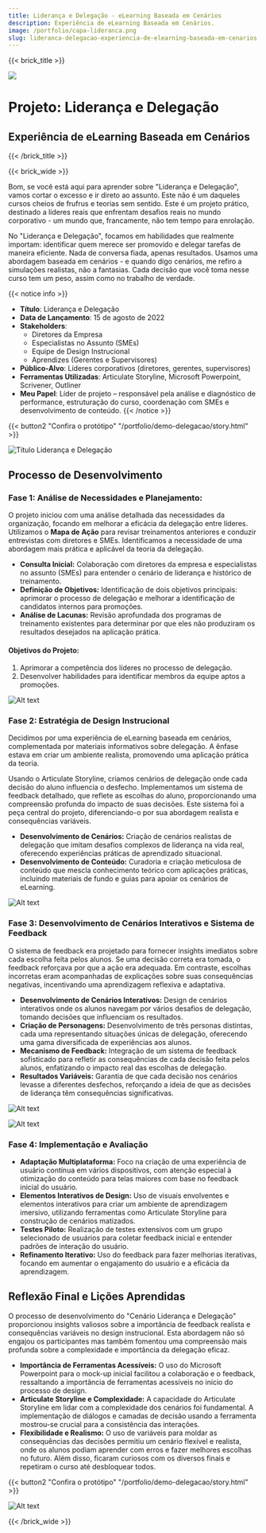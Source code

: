 ```yaml
---
title: Liderança e Delegação - eLearning Baseada em Cenários
description: Experiência de eLearning Baseada em Cenários.
image: /portfolio/capa-lideranca.png
slug: lideranca-delegacao-experiencia-de-elearning-baseada-em-cenarios
---
```


{{< brick_title >}}

![](/portfolio/capa-lideranca.png)

#  Projeto: Liderança e Delegação
## Experiência de eLearning Baseada em Cenários

{{< /brick_title >}}

{{< brick_wide >}}

Bom, se você está aqui para aprender sobre "Liderança e Delegação", vamos cortar o excesso e ir direto ao assunto. Este não é um daqueles cursos cheios de frufrus e teorias sem sentido. Este é um projeto prático, destinado a líderes reais que enfrentam desafios reais no mundo corporativo - um mundo que, francamente, não tem tempo para enrolação.

No "Liderança e Delegação", focamos em habilidades que realmente importam: identificar quem merece ser promovido e delegar tarefas de maneira eficiente. Nada de conversa fiada, apenas resultados. Usamos uma abordagem baseada em cenários - e quando digo cenários, me refiro a simulações realistas, não a fantasias. Cada decisão que você toma nesse curso tem um peso, assim como no trabalho de verdade.

{{< notice info >}}
- **Título**: Liderança e Delegação
- **Data de Lançamento**: 15 de agosto de 2022
-  **Stakeholders**:
   - Diretores da Empresa
   - Especialistas no Assunto (SMEs)
   - Equipe de Design Instrucional
   - Aprendizes (Gerentes e Supervisores)
- **Público-Alvo**: Líderes corporativos (diretores, gerentes, supervisores)
- **Ferramentas Utilizadas**: Articulate Storyline, Microsoft Powerpoint, Scrivener, Outliner
- **Meu Papel**: Líder de projeto – responsável pela análise e diagnóstico de performance, estruturação do curso, coordenação com SMEs e desenvolvimento de conteúdo.
 {{< /notice >}} 

{{< button2 "Confira o protótipo" "/portfolio/demo-delegacao/story.html" >}}

![Título Liderança e Delegação](slide-titulo.png)

## Processo de Desenvolvimento

### Fase 1: Análise de Necessidades e Planejamento:

O projeto iniciou com uma análise detalhada das necessidades da organização, focando em melhorar a eficácia da delegação entre líderes. Utilizamos o **Mapa de Ação** para revisar treinamentos anteriores e conduzir entrevistas com diretores e SMEs. Identificamos a necessidade de uma abordagem mais prática e aplicável da teoria da delegação.

- **Consulta Inicial:** Colaboração com diretores da empresa e especialistas no assunto (SMEs) para entender o cenário de liderança e histórico de treinamento.
- **Definição de Objetivos:** Identificação de dois objetivos principais: aprimorar o processo de delegação e melhorar a identificação de candidatos internos para promoções.
- **Análise de Lacunas:** Revisão aprofundada dos programas de treinamento existentes para determinar por que eles não produziram os resultados desejados na aplicação prática.

#### Objetivos do Projeto:

1. Aprimorar a competência dos líderes no processo de delegação.
2. Desenvolver habilidades para identificar membros da equipe aptos a promoções.

![Alt text](slide-conceitos.jpeg)

### Fase 2: Estratégia de Design Instrucional

Decidimos por uma experiência de eLearning baseada em cenários, complementada por materiais informativos sobre delegação. A ênfase estava em criar um ambiente realista, promovendo uma aplicação prática da teoria.

Usando o Articulate Storyline, criamos cenários de delegação onde cada decisão do aluno influencia o desfecho. Implementamos um sistema de feedback detalhado, que reflete as escolhas do aluno, proporcionando uma compreensão profunda do impacto de suas decisões. Este sistema foi a peça central do projeto, diferenciando-o por sua abordagem realista e consequências variáveis.

- **Desenvolvimento de Cenários:** Criação de cenários realistas de delegação que imitam desafios complexos de liderança na vida real, oferecendo experiências práticas de aprendizado situacional.
- **Desenvolvimento de Conteúdo:** Curadoria e criação meticulosa de conteúdo que mescla conhecimento teórico com aplicações práticas, incluindo materiais de fundo e guias para apoiar os cenários de eLearning.

![Alt text](slide-equipe.jpg)

### Fase 3: Desenvolvimento de Cenários Interativos e Sistema de Feedback

O sistema de feedback era projetado para fornecer insights imediatos sobre cada escolha feita pelos alunos. Se uma decisão correta era tomada, o feedback reforçava por que a ação era adequada. Em contraste, escolhas incorretas eram acompanhadas de explicações sobre suas consequências negativas, incentivando uma aprendizagem reflexiva e adaptativa.

- **Desenvolvimento de Cenários Interativos:** Design de cenários interativos onde os alunos navegam por vários desafios de delegação, tomando decisões que influenciam os resultados.
- **Criação de Personagens:** Desenvolvimento de três personas distintas, cada uma representando situações únicas de delegação, oferecendo uma gama diversificada de experiências aos alunos.
- **Mecanismo de Feedback:** Integração de um sistema de feedback sofisticado para refletir as consequências de cada decisão feita pelos alunos, enfatizando o impacto real das escolhas de delegação.
- **Resultados Variáveis:** Garantia de que cada decisão nos cenários levasse a diferentes desfechos, reforçando a ideia de que as decisões de liderança têm consequências significativas.

![Alt text](slide-promovido.jpg)

![Alt text](slide-demitido.jpg)

### Fase 4: Implementação e Avaliação

- **Adaptação Multiplataforma:** Foco na criação de uma experiência de usuário contínua em vários dispositivos, com atenção especial à otimização do conteúdo para telas maiores com base no feedback inicial do usuário.
- **Elementos Interativos de Design:** Uso de visuais envolventes e elementos interativos para criar um ambiente de aprendizagem imersivo, utilizando ferramentas como Articulate Storyline para construção de cenários matizados.
- **Testes Piloto:** Realização de testes extensivos com um grupo selecionado de usuários para coletar feedback inicial e entender padrões de interação do usuário.
- **Refinamento Iterativo:** Uso do feedback para fazer melhorias iterativas, focando em aumentar o engajamento do usuário e a eficácia da aprendizagem.

## Reflexão Final e Lições Aprendidas

O processo de desenvolvimento do "Cenário Liderança e Delegação" proporcionou insights valiosos sobre a importância de feedback realista e consequências variáveis no design instrucional. Esta abordagem não só engajou os participantes mas também fomentou uma compreensão mais profunda sobre a complexidade e importância da delegação eficaz.

- **Importância de Ferramentas Acessíveis:** O uso do Microsoft Powerpoint para o mock-up inicial facilitou a colaboração e o feedback, ressaltando a importância de ferramentas acessíveis no início do processo de design.
- **Articulate Storyline e Complexidade:** A capacidade do Articulate Storyline em lidar com a complexidade dos cenários foi fundamental. A implementação de diálogos e camadas de decisão usando a ferramenta mostrou-se crucial para a consistência das interações.
- **Flexibilidade e Realismo:** O uso de variáveis para moldar as consequências das decisões permitiu um cenário flexível e realista, onde os alunos podiam aprender com erros e fazer melhores escolhas no futuro. Além disso, ficaram curiosos com os diversos finais e repetiram o curso até desbloquear todos.


{{< button2 "Confira o protótipo" "/portfolio/demo-delegacao/story.html" >}}

![Alt text](slide-full-view.png)

<script type="application/ld+json">
{
  "@context": "https://schema.org",
  "@type": "FAQPage",
  "mainEntity": [{
    "@type": "Question",
    "name": "O que é a experiência de eLearning baseada em cenários?",
    "acceptedAnswer": {
      "@type": "Answer",
      "text": "A experiência de eLearning baseada em cenários é um projeto que foi desenvolvido para praticar a habilidade de delegação. O cenário testa a capacidade dos líderes em identificar colegas com potencial para promoção dentro da equipe e a habilidade de delegar responsabilidades."
    }
  }, {
    "@type": "Question",
    "name": "Quais são as ferramentas utilizadas no projeto?",
    "acceptedAnswer": {
      "@type": "Answer",
      "text": "As ferramentas utilizadas no projeto incluem Articulate Storyline e Microsoft Powerpoint."
    }
  }, {
    "@type": "Question",
    "name": "Quem é o público-alvo do projeto?",
    "acceptedAnswer": {
      "@type": "Answer",
      "text": "O público-alvo do projeto inclui líderes com poder decisório, como diretores, gerentes e supervisores."
    }
  }, {
    "@type": "Question",
    "name": "Qual é a importância da delegação na gestão empresarial?",
    "acceptedAnswer": {
      "@type": "Answer",
      "text": "A delegação é importante para a gestão e crescimento dos negócios. No entanto, muitas vezes é confundida com a distribuição de tarefas. A delegação é a transferência de poder, onde uma pessoa superior na hierarquia confere a alguém poder e representatividade para agir em seu nome."
    }
  }, {
    "@type": "Question",
    "name": "Quais são os desafios enfrentados na implementação do conhecimento teórico em situações da vida real?",
    "acceptedAnswer": {
      "@type": "Answer",
      "text": "Os desafios incluem a dificuldade de aplicar a teoria na vida real. Muitos líderes acham difícil aplicar o material dos cursos no dia a dia, pois a realidade possui nuances bem diferentes da teoria."
    }
  }]
}
</script>
{{< /brick_wide >}}